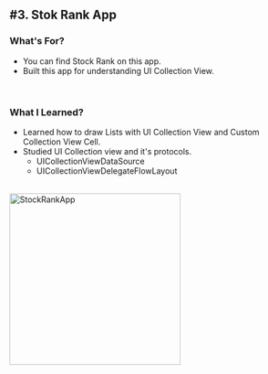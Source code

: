 ## #3. Stok Rank App
### What's For?
- You can find Stock Rank on this app.
- Built this app for understanding UI Collection View.
<br>

### What I Learned?
- Learned how to draw Lists with UI Collection View and Custom Collection View Cell.
- Studied UI Collection view and it's protocols.
  - UICollectionViewDataSource
  - UICollectionViewDelegateFlowLayout
<br><br>
<img width="300" alt="StockRankApp" src="https://user-images.githubusercontent.com/16066576/172107873-b425f50d-5ee9-448d-bfcc-6c0b19d821db.gif">
